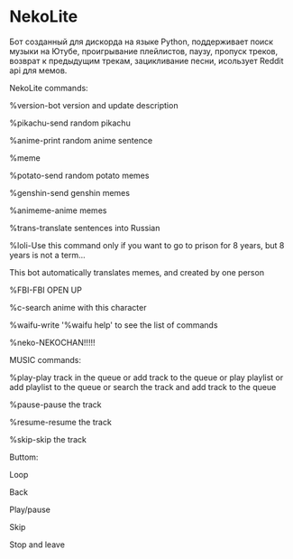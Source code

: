 # NekoLite
Бот созданный для дискорда на языке Python, поддерживает поиск музыки на Ютубе, проигрывание плейлистов, паузу, пропуск треков, возврат к предыдущим трекам, зацикливание песни, исользует Reddit api для мемов.

NekoLite commands:

%version-bot version and update description

%pikachu-send random pikachu

%anime-print random anime sentence

%meme

%potato-send random potato memes

%genshin-send genshin memes

%animeme-anime memes

%trans-translate sentences into Russian

%loli-Use this command only if you want to go to prison for 8 years, but 8 years is not a term...

This bot automatically translates memes, and created by one person

%FBI-FBI OPEN UP

%c-search anime with this character

%waifu-write '%waifu help' to see the list of commands

%neko-NEKOCHAN!!!!!

MUSIC commands:

%play-play track in the queue or add track to the queue or play playlist or add playlist to the queue or search the track and add track to the queue

%pause-pause the track

%resume-resume the track

%skip-skip the track

Buttom:

Loop

Back

Play/pause

Skip

Stop and leave
